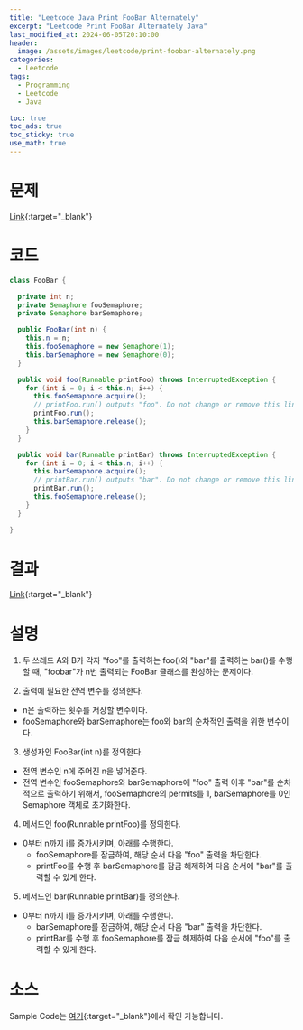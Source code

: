 ```yaml
---
title: "Leetcode Java Print FooBar Alternately"
excerpt: "Leetcode Print FooBar Alternately Java"
last_modified_at: 2024-06-05T20:10:00
header:
  image: /assets/images/leetcode/print-foobar-alternately.png
categories:
  - Leetcode
tags:
  - Programming
  - Leetcode
  - Java

toc: true
toc_ads: true
toc_sticky: true
use_math: true
---
```

# 문제
[Link](https://leetcode.com/problems/print-foobar-alternately/){:target="_blank"}

# 코드
```java
class FooBar {

  private int n;
  private Semaphore fooSemaphore;
  private Semaphore barSemaphore;

  public FooBar(int n) {
    this.n = n;
    this.fooSemaphore = new Semaphore(1);
    this.barSemaphore = new Semaphore(0);
  }

  public void foo(Runnable printFoo) throws InterruptedException {
    for (int i = 0; i < this.n; i++) {
      this.fooSemaphore.acquire();
      // printFoo.run() outputs "foo". Do not change or remove this line.
      printFoo.run();
      this.barSemaphore.release();
    }
  }

  public void bar(Runnable printBar) throws InterruptedException {
    for (int i = 0; i < this.n; i++) {
      this.barSemaphore.acquire();
      // printBar.run() outputs "bar". Do not change or remove this line.
      printBar.run();
      this.fooSemaphore.release();
    }
  }

}
```

# 결과
[Link](https://leetcode.com/problems/print-foobar-alternately/submissions/1278413014/){:target="_blank"}

# 설명
1. 두 쓰레드 A와 B가 각자 "foo"를 출력하는 foo()와 "bar"를 출력하는 bar()를 수행할 때, "foobar"가 n번 출력되는 FooBar 클래스를 완성하는 문제이다.

2. 출력에 필요한 전역 변수를 정의한다.
- n은 출력하는 횟수를 저장할 변수이다.
- fooSemaphore와 barSemaphore는 foo와 bar의 순차적인 출력을 위한 변수이다.

3. 생성자인 FooBar(int n)를 정의한다.
- 전역 변수인 n에 주어진 n을 넣어준다.
- 전역 변수인 fooSemaphore와 barSemaphore에 "foo" 출력 이후 "bar"를 순차적으로 출력하기 위해서, fooSemaphore의 permits를 1, barSemaphore를 0인 Semaphore 객체로 초기화한다.

4. 메서드인 foo(Runnable printFoo)를 정의한다.
- 0부터 n까지 i를 증가시키며, 아래를 수행한다.
  - fooSemaphore를 잠금하여, 해당 순서 다음 "foo" 출력을 차단한다.
  - printFoo를 수행 후 barSemaphore를 잠금 해제하여 다음 순서에 "bar"를 출력할 수 있게 한다.

5. 메서드인 bar(Runnable printBar)를 정의한다.
- 0부터 n까지 i를 증가시키며, 아래를 수행한다.
  - barSemaphore를 잠금하여, 해당 순서 다음 "bar" 출력을 차단한다.
  - printBar를 수행 후 fooSemaphore를 잠금 해제하여 다음 순서에 "foo"를 출력할 수 있게 한다.

# 소스
Sample Code는 [여기](https://github.com/GracefulSoul/leetcode/blob/master/src/main/java/gracefulsoul/problems/PrintFooBarAlternately.java){:target="_blank"}에서 확인 가능합니다.
